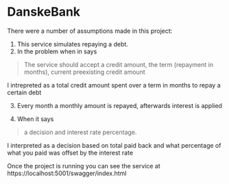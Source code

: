 # DanskeBank

There were a number of assumptions made in this project:

1) This service simulates repaying a debt. 
2) In the problem when in says 
> The service should accept a credit amount, the term (repayment in months), current preexisting credit amount

I intrepreted as a total credit amount spent over a term in months to repay a certain debt

3) Every month a monthly amount is repayed, afterwards interest is applied

4) When it says
> a decision and interest rate percentage.

I interpreted as a decision based on total paid back and what percentage of what you paid was offset by the interest rate

Once the project is running you can see the service at https://localhost:5001/swagger/index.html
